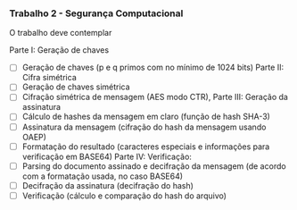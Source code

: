 ### Trabalho 2 - Segurança Computacional

O trabalho deve contemplar

Parte I: Geração de chaves
- [ ] Geração de chaves (p e q primos com no mínimo de 1024 bits)
Parte II: Cifra simétrica
- [ ] Geração de chaves simétrica
- [ ] Cifração simétrica de mensagem (AES modo CTR),
Parte III: Geração da assinatura
- [ ] Cálculo de hashes da mensagem em claro (função de hash SHA-3)
- [ ] Assinatura da mensagem (cifração do hash da mensagem usando OAEP)
- [ ] Formatação do resultado (caracteres especiais e informações para verificação em
BASE64)
Parte IV: Verificação:
- [ ] Parsing do documento assinado e decifração da mensagem (de acordo com a
formatação usada, no caso BASE64)
- [ ] Decifração da assinatura (decifração do hash)
- [ ] Verificação (cálculo e comparação do hash do arquivo)